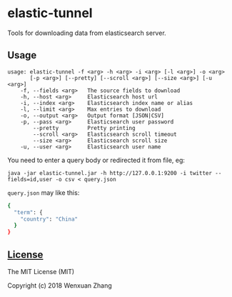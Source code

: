 # elastic-tunnel

Tools for downloading data from elasticsearch server.

## Usage

```
usage: elastic-tunnel -f <arg> -h <arg> -i <arg> [-l <arg>] -o <arg> 
       [-p <arg>] [--pretty] [--scroll <arg>] [--size <arg>] [-u <arg>]
    -f, --fields <arg>   The source fields to download
    -h, --host <arg>     Elasticsearch host url
    -i, --index <arg>    Elasticsearch index name or alias
    -l, --limit <arg>    Max entries to download
    -o, --output <arg>   Output format [JSON|CSV]
    -p, --pass <arg>     Elasticsearch user password
        --pretty         Pretty printing
        --scroll <arg>   Elasticsearch scroll timeout
        --size <arg>     Elasticsearch scroll size
    -u, --user <arg>     Elasticsearch user name
```

You need to enter a query body or redirected it from file, eg:

```
java -jar elastic-tunnel.jar -h http://127.0.0.1:9200 -i twitter --fields=id,user -o csv < query.json
```

`query.json` may like this:

```bash
{
  "term": {
    "country": "China"
  }
}
```

## [License](LICENSE.txt)

The MIT License (MIT)

Copyright (c) 2018 Wenxuan Zhang
